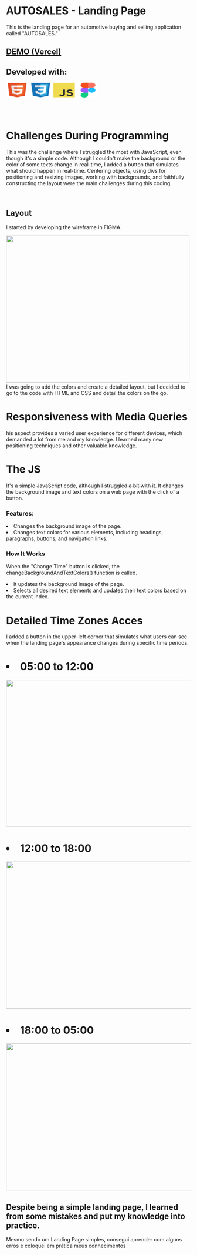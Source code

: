 # AUTOSALES - Landing Page 

This is the landing page for an automotive buying and selling application called "AUTOSALES." 
## [DEMO (Vercel)]([https://autosales-landing-page.vercel.app//)
 ## Developed with: <br>
 <div>
    <img align='center' height='40' width='60' title='HTML5' alt='html5' src='https://github.com/devicons/devicon/blob/master/icons/html5/html5-original.svg' />
    <img align='center' height='40' width='60' title='CSS3' alt='css3' src='https://github.com/devicons/devicon/blob/master/icons/css3/css3-original.svg' />
     <img align='center' height='40' width='60' title='CSS3' alt='css3' src='https://github.com/devicons/devicon/blob/master/icons/javascript/javascript-original.svg' />
  
  <img align='center' height='40' width='60' title='CSS3' alt='css3' src='https://github.com/devicons/devicon/blob/master/icons/figma/figma-original.svg' />
</div>

<br><br>

# Challenges During Programming

This was the challenge where I struggled the most with JavaScript, even though it's a simple code. Although I couldn't make the background or the color of some texts change in real-time, I added a button that simulates what should happen in real-time. Centering objects, using divs for positioning and resizing images, working with backgrounds, and faithfully constructing the layout were the main challenges during this coding.

<br>

## Layout
I started by developing the wireframe in FIGMA.

<img src="https://github.com/printflucasguanabara/landing-page-carapp/assets/110312548/b52d9049-6b0f-4107-a940-06cc63728fde" data-canonical-src="https://gyazo.com/eb5c5741b6a9a16c692170a41a49c858.png" width="500" height="400" />
<br>
I was going to add the colors and create a detailed layout, but I decided to go to the code with HTML and CSS and detail the colors on the go.

# Responsiveness with Media Queries

his aspect provides a varied user experience for different devices, which demanded a lot from me and my knowledge. I learned many new positioning techniques and other valuable knowledge.

# The JS 
It's a simple JavaScript code, ~~although I struggled a bit with it~~. It changes the background image and text colors on a web page with the click of a button.
### Features:
<li> Changes the background image of the page. </li>
<li>Changes text colors for various elements, including headings, paragraphs, buttons, and navigation links.</li>

### How It Works
When the "Change Time" button is clicked, the changeBackgroundAndTextColors() function is called.
<li>It updates the background image of the page.</li>
<li>Selects all desired text elements and updates their text colors based on the current index.</li>

# Detailed Time Zones Acces

I added a button in the upper-left corner that simulates what users can see when the landing page's appearance changes during specific time periods:
# <li>05:00 to 12:00</li>
<img src="https://github.com/printflucasguanabara/landing-page-carapp/assets/110312548/0ba505c1-033a-4e49-8b9f-3ac01f4dd011" width="700" height="400" />


# <li>12:00 to 18:00</li>

<img src="https://github.com/printflucasguanabara/landing-page-carapp/assets/110312548/8cc06c02-c669-47eb-93fd-a74254d68340" width="700" height="400" />


# <li>18:00 to 05:00</li>

<img src="https://github.com/printflucasguanabara/landing-page-carapp/assets/110312548/e14e2279-b0e5-4197-a28a-2b0eb991183e" width="700" height="400" />

## Despite being a simple landing page, I learned from some mistakes and put my knowledge into practice.
 Mesmo sendo um Landing Page simples, consegui aprender com alguns erros e coloquei em prática meus conhecimentos







